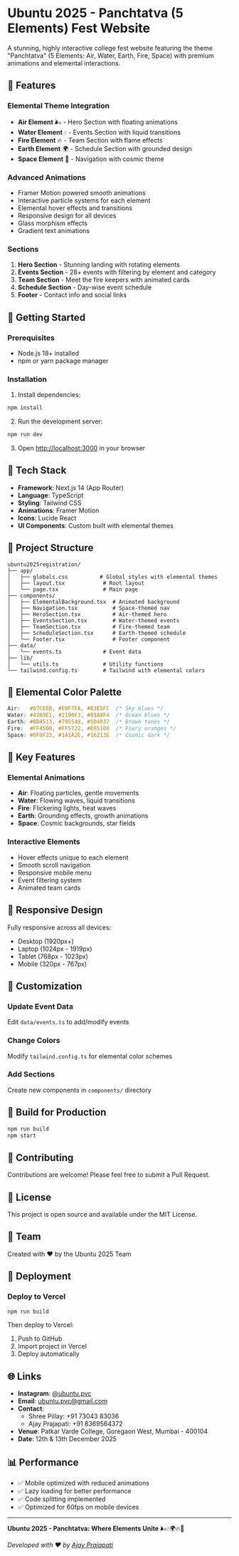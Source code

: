 # Ubuntu 2025 - Panchtatva (5 Elements) Fest Website

A stunning, highly interactive college fest website featuring the theme "Panchtatva" (5 Elements: Air, Water, Earth, Fire, Space) with premium animations and elemental interactions.

## 🌟 Features

### Elemental Theme Integration
- **Air Element** 🌬️ - Hero Section with floating animations
- **Water Element** 💧 - Events Section with liquid transitions
- **Fire Element** 🔥 - Team Section with flame effects
- **Earth Element** 🌍 - Schedule Section with grounded design
- **Space Element** 🚀 - Navigation with cosmic theme

### Advanced Animations
- Framer Motion powered smooth animations
- Interactive particle systems for each element
- Elemental hover effects and transitions
- Responsive design for all devices
- Glass morphism effects
- Gradient text animations

### Sections
1. **Hero Section** - Stunning landing with rotating elements
2. **Events Section** - 28+ events with filtering by element and category
3. **Team Section** - Meet the fire keepers with animated cards
4. **Schedule Section** - Day-wise event schedule
5. **Footer** - Contact info and social links

## 🚀 Getting Started

### Prerequisites
- Node.js 18+ installed
- npm or yarn package manager

### Installation

1. Install dependencies:
```bash
npm install
```

2. Run the development server:
```bash
npm run dev
```

3. Open [http://localhost:3000](http://localhost:3000) in your browser

## 🎨 Tech Stack

- **Framework**: Next.js 14 (App Router)
- **Language**: TypeScript
- **Styling**: Tailwind CSS
- **Animations**: Framer Motion
- **Icons**: Lucide React
- **UI Components**: Custom built with elemental themes

## 📁 Project Structure

```
ubuntu2025registration/
├── app/
│   ├── globals.css          # Global styles with elemental themes
│   ├── layout.tsx            # Root layout
│   └── page.tsx              # Main page
├── components/
│   ├── ElementalBackground.tsx  # Animated background
│   ├── Navigation.tsx           # Space-themed nav
│   ├── HeroSection.tsx          # Air-themed hero
│   ├── EventsSection.tsx        # Water-themed events
│   ├── TeamSection.tsx          # Fire-themed team
│   ├── ScheduleSection.tsx      # Earth-themed schedule
│   └── Footer.tsx               # Footer component
├── data/
│   └── events.ts             # Event data
├── lib/
│   └── utils.ts              # Utility functions
└── tailwind.config.ts        # Tailwind with elemental colors
```

## 🎨 Elemental Color Palette

```css
Air:   #87CEEB, #E0F7FA, #B3E5FC  /* Sky blues */
Water: #4169E1, #2196F3, #03A9F4  /* Ocean blues */
Earth: #8B4513, #795548, #5D4037  /* Brown tones */
Fire:  #FF4500, #FF5722, #E65100  /* Fiery oranges */
Space: #0F0F23, #1A1A2E, #16213E  /* Cosmic dark */
```

## 🎯 Key Features

### Elemental Animations
- **Air**: Floating particles, gentle movements
- **Water**: Flowing waves, liquid transitions
- **Fire**: Flickering lights, heat waves
- **Earth**: Grounding effects, growth animations
- **Space**: Cosmic backgrounds, star fields

### Interactive Elements
- Hover effects unique to each element
- Smooth scroll navigation
- Responsive mobile menu
- Event filtering system
- Animated team cards

## 📱 Responsive Design

Fully responsive across all devices:
- Desktop (1920px+)
- Laptop (1024px - 1919px)
- Tablet (768px - 1023px)
- Mobile (320px - 767px)

## 🔧 Customization

### Update Event Data
Edit `data/events.ts` to add/modify events

### Change Colors
Modify `tailwind.config.ts` for elemental color schemes

### Add Sections
Create new components in `components/` directory

## 📝 Build for Production

```bash
npm run build
npm start
```

## 🤝 Contributing

Contributions are welcome! Please feel free to submit a Pull Request.

## 📄 License

This project is open source and available under the MIT License.

## 👥 Team

Created with ❤️ by the Ubuntu 2025 Team

## 🚀 Deployment

### Deploy to Vercel
```bash
npm run build
```

Then deploy to Vercel:
1. Push to GitHub
2. Import project in Vercel
3. Deploy automatically

## 🌐 Links

- **Instagram**: [@ubuntu.pvc](https://www.instagram.com/ubuntu.pvc/)
- **Email**: ubuntu.pvc@gmail.com
- **Contact**: 
  - Shree Pillay: +91 73043 83036
  - Ajay Prajapati: +91 8369564372
- **Venue**: Patkar Varde College, Goregaon West, Mumbai - 400104
- **Date**: 12th & 13th December 2025

## 📊 Performance

- ✅ Mobile optimized with reduced animations
- ✅ Lazy loading for better performance
- ✅ Code splitting implemented
- ✅ Optimized for 60fps on mobile devices

---

**Ubuntu 2025 - Panchtatva: Where Elements Unite** 🌬️💧🌍🔥🚀

*Developed with ❤️ by [Ajay Prajapati](https://www.linkedin.com/in/ajayprajapatii/)*
